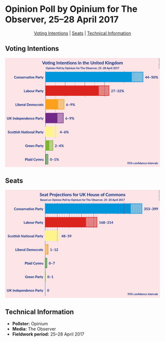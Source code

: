 # Opinion Poll by Opinium for The Observer, 25–28 April 2017

<p align="center"><a href="#voting-intentions">Voting Intentions</a> | <a href="#seats">Seats</a> | <a href="#technical-information">Technical Information</a></p>

## Voting Intentions

![Graph with voting intentions not yet produced](2017-04-28-Opinium.png "Voting Intentions")

## Seats

![Graph with seats not yet produced](2017-04-28-Opinium-seats.png "Seats")

## Technical Information

+ **Pollster:** Opinium
+ **Media:** The Observer
+ **Fieldwork period:** 25–28 April 2017

